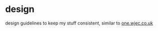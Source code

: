 # design
design guidelines to keep my stuff consistent, similar to [one.wjec.co.uk](https://one.wjec.co.uk)
